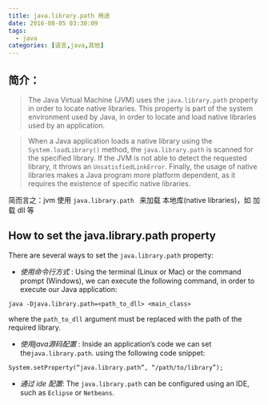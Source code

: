 ```yaml
---
title: java.library.path 用途
date: 2016-08-05 03:30:09
tags: 
  - java
categories: [语言,java,其他]
---
```




## 简介：

> The Java Virtual Machine (JVM) uses the `java.library.path` property in order to locate native libraries. This property is part of the system environment used by Java, in order to locate and load native libraries used by an application.

> When a Java application loads a native library using the `System.loadLibrary()` method, the `java.library.path` is scanned for the specified library. If the JVM is not able to detect the requested library, it throws an `UnsatisfiedLinkError`. Finally, the usage of native libraries makes a Java program more platform dependent, as it requires the existence of specific native libraries.

简而言之：jvm 使用 `java.library.path ` 来加载 本地库(native libraries)，如 加载 dll 等

## How to set the java.library.path property 

There are several ways to set the `java.library.path` property:

- *使用命令行方式* : Using the terminal (Linux or Mac) or the command prompt (Windows), we can execute the following command, in order to execute our Java application:

```
java -Djava.library.path=<path_to_dll> <main_class>
```

where the `path_to_dll` argument must be replaced with the path of the required library.

- *使用java源码配置* : Inside an application’s code we can set the`java.library.path`. using the following code snippet:

```
System.setProperty(“java.library.path”, “/path/to/library”);  	
```

- *通过 ide 配置*: The `java.library.path` can be configured using an IDE, such as `Eclipse` or `Netbeans`.
